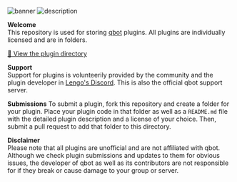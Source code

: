 ![banner](https://i.gyazo.com/d1e27498ee65b42783f302aaeddf29b2.png)
![description](https://i.gyazo.com/0926bf0ae23fb20f4449b6d5445fc4d8.png)

**Welcome**   
This repository is used for storing [qbot](https://github.com/yogurtsyum/qbot) plugins. All plugins are individually licensed and are in folders.

[📁 View the plugin directory](directory.md)

**Support**   
Support for plugins is volunteerily provided by the community and the plugin developer in [Lengo's Discord](https://discord.gg/J47m7t4). This is also the official qbot support server. 

**Submissions**
To submit a plugin, fork this repository and create a folder for your plugin. Place your plugin code in that folder as well as a `README.md` file with the detailed plugin description and a license of your choice. Then, submit a pull request to add that folder to this directory.

**Disclaimer**   
Please note that all plugins are unofficial and are not affiliated with qbot. Although we check plugin submissions and updates to them for obvious issues, the developer of qbot as well as its contributors are not responsible for if they break or cause damage to your group or server.
